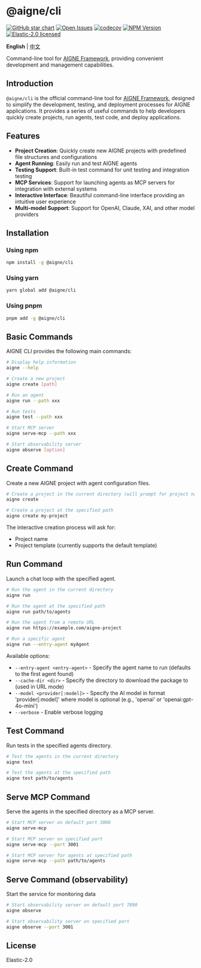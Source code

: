 # @aigne/cli

[![GitHub star chart](https://img.shields.io/github/stars/AIGNE-io/aigne-framework?style=flat-square)](https://star-history.com/#AIGNE-io/aigne-framework)
[![Open Issues](https://img.shields.io/github/issues-raw/AIGNE-io/aigne-framework?style=flat-square)](https://github.com/AIGNE-io/aigne-framework/issues)
[![codecov](https://codecov.io/gh/AIGNE-io/aigne-framework/graph/badge.svg?token=DO07834RQL)](https://codecov.io/gh/AIGNE-io/aigne-framework)
[![NPM Version](https://img.shields.io/npm/v/@aigne/cli)](https://www.npmjs.com/package/@aigne/cli)
[![Elastic-2.0 licensed](https://img.shields.io/npm/l/@aigne/cli)](https://github.com/AIGNE-io/aigne-framework/blob/main/LICENSE)

**English** | [中文](README.zh.md)

Command-line tool for [AIGNE Framework](https://github.com/AIGNE-io/aigne-framework), providing convenient development and management capabilities.

## Introduction

`@aigne/cli` is the official command-line tool for [AIGNE Framework](https://github.com/AIGNE-io/aigne-framework), designed to simplify the development, testing, and deployment processes for AIGNE applications. It provides a series of useful commands to help developers quickly create projects, run agents, test code, and deploy applications.

## Features

* **Project Creation**: Quickly create new AIGNE projects with predefined file structures and configurations
* **Agent Running**: Easily run and test AIGNE agents
* **Testing Support**: Built-in test command for unit testing and integration testing
* **MCP Services**: Support for launching agents as MCP servers for integration with external systems
* **Interactive Interface**: Beautiful command-line interface providing an intuitive user experience
* **Multi-model Support**: Support for OpenAI, Claude, XAI, and other model providers

## Installation

### Using npm

```bash
npm install -g @aigne/cli
```

### Using yarn

```bash
yarn global add @aigne/cli
```

### Using pnpm

```bash
pnpm add -g @aigne/cli
```

## Basic Commands

AIGNE CLI provides the following main commands:

```bash
# Display help information
aigne --help

# Create a new project
aigne create [path]

# Run an agent
aigne run --path xxx

# Run tests
aigne test --path xxx

# Start MCP server
aigne serve-mcp --path xxx

# Start observability server
aigne observe [option]
```

## Create Command

Create a new AIGNE project with agent configuration files.

```bash
# Create a project in the current directory (will prompt for project name)
aigne create

# Create a project at the specified path
aigne create my-project
```

The interactive creation process will ask for:

* Project name
* Project template (currently supports the default template)

## Run Command

Launch a chat loop with the specified agent.

```bash
# Run the agent in the current directory
aigne run

# Run the agent at the specified path
aigne run path/to/agents

# Run the agent from a remote URL
aigne run https://example.com/aigne-project

# Run a specific agent
aigne run --entry-agent myAgent
```

Available options:

* `--entry-agent <entry-agent>` - Specify the agent name to run (defaults to the first agent found)
* `--cache-dir <dir>` - Specify the directory to download the package to (used in URL mode)
* `--model <provider[:model]>` - Specify the AI model in format 'provider\[:model]' where model is optional (e.g., 'openai' or 'openai:gpt-4o-mini')
* `--verbose` - Enable verbose logging

## Test Command

Run tests in the specified agents directory.

```bash
# Test the agents in the current directory
aigne test

# Test the agents at the specified path
aigne test path/to/agents
```

## Serve MCP Command

Serve the agents in the specified directory as a MCP server.

```bash
# Start MCP server on default port 3000
aigne serve-mcp

# Start MCP server on specified port
aigne serve-mcp --port 3001

# Start MCP server for agents at specified path
aigne serve-mcp --path path/to/agents
```

## Serve Command (observability)

Start the service for monitoring data

```bash
# Start observability server on default port 7890
aigne observe

# Start observability server on specified port
aigne observe --port 3001
```

## License

Elastic-2.0
